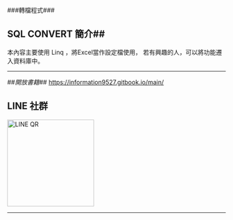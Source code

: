 ###轉檔程式###
## SQL CONVERT 簡介##

本內容主要使用 Linq ，將Excel當作設定檔使用，
若有興趣的人，可以將功能遷入資料庫中。


---
##*開放書籍*##
https://information9527.gitbook.io/main/


## LINE 社群 ##
<img src="QrCode.jpeg" width=200 height=200 alt="LINE QR" />

---
